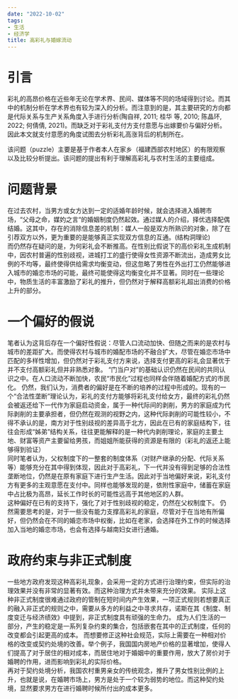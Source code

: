 ```yaml
---
date: "2022-10-02"
tags:
- 生活
- 经济学
title: 高彩礼与婚嫁流动
---
```


# 引言
彩礼的高昂价格在近些年无论在学术界、民间、媒体等不同的场域得到讨论。而其中的机制分析在学术界也有较为深入的分析。而注意到的是，其主要研究的方向都是代际关系与生产关系角度入手进行分析(陶自祥, 2011; 桂华 等, 2010; 陈晶环, 2022; 何倩倩, 2021)。而缺乏对于彩礼支付方支付意愿与出嫁要价与偏好分析。因此本文就支付意愿的角度试图去分析彩礼高涨背后的机制所在。

该问题（puzzle）主要是基于作者本人在家乡（福建西部农村地区）的有限观察以及比较分析提出。该问题的提出有利于理解高彩礼与农村生活的主要组成。


# 问题背景
在过去农村，当男方或女方达到一定的适婚年龄时候，就会选择进入婚聘市场，“父母之命，媒妁之言“的婚姻制度仍然起效。通过媒人的介绍，择优选择配偶结婚。这其中，存在的消除信息差的机制：媒人一般是双方所熟识的对象，除了在引荐双方以外，更为重要的是能够真正实现双方信息的互通。(结构洞理论)\
而仍然存在疑问的是，为何彩礼会不断推高。在性别比假说下的高价彩礼生成机制中，因农村普遍的性别歧视，进城打工的盛行使得女性资源不断流出，造成男女比例的不均等，最终使得供给需求均衡变动，但这忽略了男性在外出打工仍然能够进入城市的婚恋市场的可能，最终可能使得这均衡变化并不显著。同时在一些理论中，物质生活的丰富激励了彩礼的推升，但仍然对于解释高额彩礼超出消费的价格上升的部分。


# 一个偏好的假说
笔者认为这背后存在一个偏好性假说：尽管人口流动加快、但随之而来的是农村与城市的差距扩大。而使得农村与城市的婚配市场的不融合扩大，尽管在婚恋市场中匹配的多样性增加，但仍然对于彩礼支付方来说，选择支付更高的彩礼会显著优于并不支付高额彩礼但并非熟悉对象。
“门当户对”的基础认识仍然在民间的共同认识之中。在人口流动不断加快，农民“市民化”过程也同样会伴随着婚配方式的市民化。
仍然，我们认为，消费者的偏好是在不断的培养的过程中形成的。现有的一个“合法性垄断”理论认为，彩礼的支付方能够将彩礼支付给女方，最终的彩礼仍然会被返还给下一代作为家庭启动资金，属于一种代际间的剥削，男方的家庭成为代际剥削的主要承担者，但仍然在观测的视野之内，这种代际剥削的可能性较小，不得不承认的是，南方对于性别歧视的差异高于北方，因此在已有的家庭结构下，往往会形成“姊弟”结构关系，往往更能解释的是一种代内剥削理论，家庭的主要土地、财富等资产主要留给男孩，而姐姐所能获得的资源是有限的（彩礼的返还上能够得到验证）\
同时笔者认为，父权制度下的一整套的制度体系（对财产继承的分配、代际关系等）能够充分在其中得到体现，因此对于高彩礼，下一代并没有得到足够的合法性垄断地位，仍然是在原有家庭下进行生产生活。因此对于当地偏好来说，彩礼支付方有更多的主观意愿在支付中。同样也能够发现的是，依附性家庭中，储蓄在家庭中占比极为高昂，延长工作时长的可能性远高于其他地区的人群。\
这种偏好在已有的支持下，强化了对于性别歧视的稳定，仍然在父权制度下。
仍然需要思考的是，对于一些没有能力支撑高彩礼的家庭，尽管对于在当地有所偏好，但仍然会在不同的婚恋市场中权衡，比如在老家，会选择在外工作的时候选择加入当地的婚恋市场，也会有选择与越南妇女进行通婚。


# 政府约束与非正式制度
一些地方政府发现这种高彩礼现象，会采用一定的方式进行治理约束，但实际的治理效果并没有非常的显著有效。而这种治理方式并未带来充分的效果。
实际上这种非正式制度很难通过政府的管制在短时间内产生效果，一项正式规则若想要真正的融入非正式的规则之中，需要从多方的利益之中寻求共存，诺斯在其《制度、制度变迁与经济绩效》中提到，非正式制度具有顽强的生命力。 成为人们生活的一部分，产生的稳定是一系列复杂约束的集合，包括嵌套在其中的正式制度，任何的改变都会引起更高的成本。
而想要修正这种社会规范，实际上需要在一种相对价格的改变或契约处境的改善。举个例子，我国国内房地产价格的显著增加，使得人们提高了对于居住的相对成本，而居住地对于婚姻中的重要作用，放大了房价对于婚聘的作用，进而影响到彩礼的实际价格。\
再对于契约处境分析，我国农村重男亲女的传统观念，推升了男女性别比例的上升，也就是说，在婚聘市场上，男方是处于一个较为弱势的地位。而这种契约处境，显然要求男方在进行婚聘时候所付出的成本更多。
